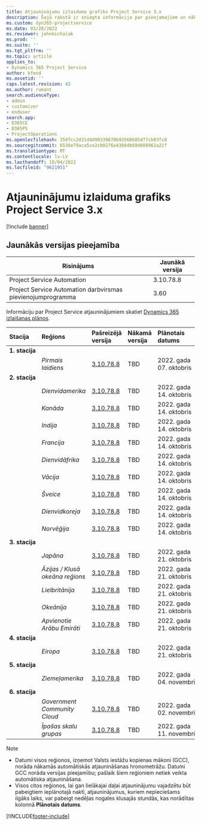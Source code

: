 ```yaml
---
title: Atjauninājumu izlaiduma grafiks Project Service 3.x
description: Šajā rakstā ir sniegta informācija par pieejamajiem un nākamajiem Dynamics 365 Project Service Automation laidieniem.
ms.custom: dyn365-projectservice
ms.date: 03/28/2022
ms.reviewer: johnmichalak
ms.prod: ''
ms.suite: ''
ms.tgt_pltfrm: ''
ms.topic: article
applies_to:
- Dynamics 365 Project Service
author: kfend
ms.assetid: ''
caps.latest.revision: 42
ms.author: rumant
search.audienceType:
- admin
- customizer
- enduser
search.app:
- D365CE
- D365PS
- ProjectOperations
ms.openlocfilehash: 359fcc2d31d4d90339870b93560685d77cb03fc8
ms.sourcegitcommit: 6536e79aca5ce2cb0276a4366db69d688962a21f
ms.translationtype: MT
ms.contentlocale: lv-LV
ms.lasthandoff: 10/04/2022
ms.locfileid: "9621951"
---
```

# <a name="update-release-schedule-for-project-service-3x"></a>Atjauninājumu izlaiduma grafiks Project Service 3.x

[!include [banner](../includes/psa-now-project-operations.md)]

## <a name="latest-version-availability"></a>Jaunākās versijas pieejamība

| Risinājums  | Jaunākā versija |
|-------|----|
| Project Service Automation    | 3.10.78.8 |
| Project Service Automation darbvirsmas pievienojumprogramma                | 3.60          |

Informāciju par Project Service atjauninājumiem skatiet [Dynamics 365 izlaišanas plānos](/dynamics365/release-plans/). 

| Stacija  | Reģions | Pašreizējā versija | Nākamā versija |  Plānotais datums
| :---   | :---   | :---   | :---   |:---   |         
|<strong>1. stacija</strong> | |  |  | |
| | <i>Pirmais laidiens</i> | [3.10.78.8](whats-new-ur-47.md)| TBD | 2022. gada 07. oktobris
|<strong>2. stacija</strong> | |  |  | |
| | <i>Dienvidamerika</i> | [3.10.78.8](whats-new-ur-47.md) | TBD | 2022. gada 14. oktobris
| | <i>Kanāda</i> | [3.10.78.8](whats-new-ur-47.md) | TBD | 2022. gada 14. oktobris
| | <i>Indija</i> | [3.10.78.8](whats-new-ur-47.md) | TBD | 2022. gada 14. oktobris
| | <i>Francija</i> | [3.10.78.8](whats-new-ur-47.md) | TBD | 2022. gada 14. oktobris
| | <i>Dienvidāfrika</i> | [3.10.78.8](whats-new-ur-47.md) | TBD | 2022. gada 14. oktobris
| | <i>Vācija</i> | [3.10.78.8](whats-new-ur-47.md) | TBD | 2022. gada 14. oktobris
| | <i>Šveice</i> | [3.10.78.8](whats-new-ur-47.md) | TBD | 2022. gada 14. oktobris
| | <i>Dienvidkoreja</i> | [3.10.78.8](whats-new-ur-47.md) | TBD | 2022. gada 14. oktobris
| | <i>Norvēģija</i> | [3.10.78.8](whats-new-ur-47.md) | TBD | 2022. gada 14. oktobris
|<strong>3. stacija</strong> | |  |  | |
| | <i>Japāna</i> | [3.10.78.8](whats-new-ur-47.md) | TBD | 2022. gada 21. oktobris
| | <i>Āzijas / Klusā okeāna reģions</i> | [3.10.78.8](whats-new-ur-47.md) | TBD | 2022. gada 21. oktobris
| | <i>Lielbritānija</i> | [3.10.78.8](whats-new-ur-47.md) | TBD | 2022. gada 21. oktobris
| | <i>Okeānija</i> | [3.10.78.8](whats-new-ur-47.md) | TBD | 2022. gada 21. oktobris
| | <i>Apvienotie Arābu Emirāti</i> | [3.10.78.8](whats-new-ur-47.md) | TBD | 2022. gada 21. oktobris
|<strong>4. stacija</strong> | |  |  | |
| | <i>Eiropa</i> | [3.10.78.8](whats-new-ur-47.md) | TBD | 2022. gada 21. oktobris
|<strong>5. stacija</strong> | |  |  | |
| | <i>Ziemeļamerika</i> | [3.10.78.8](whats-new-ur-47.md) | TBD | 2022. gada 04. novembris
|<strong>6. stacija</strong> | |  |  | |
| | <i>Government Community Cloud</i> | [3.10.78.8](whats-new-ur-47.md) | TBD | 2022. gada 02. novembris
| | <i>Īpašas skalu grupas</i> | [3.10.78.8](whats-new-ur-47.md) | TBD | 2022. gada 11. novembris




>[!Note]
> - Datumi visos reģionos, izņemot Valsts iestāžu kopienas mākoni (GCC), norāda nākamās automātiskās atjaunināšanas hronometrāžu. Datumi GCC norāda versijas pieejamību; pašlaik šiem reģioniem netiek veikta automātiska atjaunināšana.
> - Visos citos reģionos, lai gan lielākajai daļai atjauninājumu vajadzētu būt pabeigtiem ieplānotajā naktī, atjauninājumus, kuriem nepieciešams ilgāks laiks, var pabeigt nedēļas nogales klusajās stundās, kas norādītas kolonnā **Plānotais datums**.


[!INCLUDE[footer-include](../includes/footer-banner.md)]
